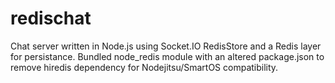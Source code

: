 # redischat

Chat server written in Node.js using Socket.IO RedisStore and a Redis layer for persistance. Bundled node_redis module with an altered package.json to remove hiredis dependency for Nodejitsu/SmartOS compatibility.
